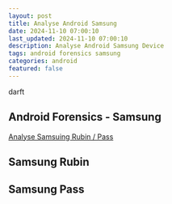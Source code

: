 ```yaml
---
layout: post
title: Analyse Android Samsung
date: 2024-11-10 07:00:10
last_updated: 2024-11-10 07:00:10
description: Analyse Android Samsung Device
tags: android forensics samsung
categories: android
featured: false
---
```


darft

## Android Forensics - Samsung 
[Analyse Samsuing Rubin / Pass]:https://cellebrite.com/en/physical-analyzer-7-58-updated-android-artifacts-and-support/ "Samsung Rubin / Pass"
[Analyse Samsuing Rubin / Pass]

## Samsung Rubin


## Samsung Pass

